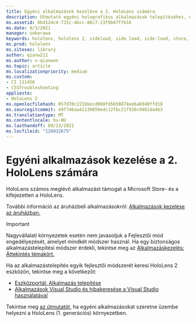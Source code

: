 ```yaml
---
title: Egyéni alkalmazások kezelése a 2. HoloLens számára
description: Útmutató egyéni holografikus alkalmazások telepítéséhez, eltávolításához és oldalbetöltéséhez HoloLens 2 eszközön a Eszközportál és Visual Studio.
ms.assetid: 6bd124c4-731c-4bcc-86c7-23f9b67ff616
ms.date: 9/3/2021
manager: sekerawa
keywords: hololens, hololens 2, sideload, side load, side-load, store, uwp, app, install
ms.prod: hololens
ms.sitesec: library
author: qianw211
ms.author: v-qianwen
ms.topic: article
ms.localizationpriority: medium
ms.custom:
- CI 111456
- CSSTroubleshooting
appliesto:
- HoloLens 2
ms.openlocfilehash: 057d70c221bbecd060fd5650874ee6a6940ffd18
ms.sourcegitcommit: e9f746aa41139859edc12fbc21f926c9461da4b3
ms.translationtype: MT
ms.contentlocale: hu-HU
ms.lasthandoff: 09/13/2021
ms.locfileid: "126032675"
---
```

# <a name="manage-custom-apps-for-hololens-2"></a>Egyéni alkalmazások kezelése a 2. HoloLens számára

HoloLens számos meglévő alkalmazást támogat a Microsoft Store- és a kifejezetten a HoloLens. 

További információ az áruházbeli alkalmazásokról: [Alkalmazások kezelése az áruházban.](holographic-store-apps.md)

> [!IMPORTANT]
> Nagyvállalati környezetek esetén nem javasoljuk a Fejlesztői mód engedélyezését, amelyet mindkét módszer használ. Ha egy biztonságos alkalmazástelepítési módszer érdekli, tekintse meg az [Alkalmazáskezelés: Áttekintés témakört.](app-deploy-overview.md)

Ha az alkalmazástelepítés egyik fejlesztői módszerét keresi HoloLens 2 eszközön, tekintse meg a következőt:

- [Eszközportál: Alkalmazás telepítése](/windows/mixed-reality/develop/platform-capabilities-and-apis/using-the-windows-device-portal#installing-an-app)
- [Alkalmazások Visual Studio és hibakeresése a Visual Studio használatával](/windows/mixed-reality/develop/platform-capabilities-and-apis/using-visual-studio)

Tekintse meg [az útmutatót,](holographic-custom-apps.md) ha egyéni alkalmazásokat szeretne üzembe helyezni a HoloLens (1. generációs) környezetben.


